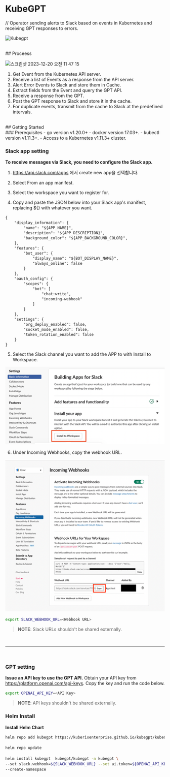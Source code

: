 # KubeGPT
// Operator sending alerts to Slack based on events in Kubernetes and receiving GPT responses to errors.
   <br>

![Kubegpt](https://github.com/KuberixEnterprise/kubegpt/assets/141299912/abff4912-0e4b-455b-aec3-8a952844fcd9)

   <br>
## Proceess

![스크린샷 2023-12-20 오전 11 47 15](https://github.com/KuberixEnterprise/kubegpt/assets/141299912/7bdc3dd1-6509-44e6-85d4-9e386fbb76e6)


1. Get Event from the Kubernetes API server.
2. Receive a list of Events as a response from the API server.
3. Alert Error Events to Slack and store them in Cache.
4. Extract fields from the Event and query the GPT API.
5. Receive a response from the GPT.
6. Post the GPT response to Slack and store it in the cache.
7. For duplicate events, transmit from the cache to Slack at the predefined intervals.

<br>
## Getting Started
<br>
### Prerequisites
- go version v1.20.0+
- docker version 17.03+.
- kubectl version v1.11.3+.
- Access to a Kubernetes v1.11.3+ cluster.
<br>
   
### Slack app setting
**To receive messages via Slack, you need to configure the Slack app.**

1. https://api.slack.com/apps 에서 create new app을 선택합니다.

2. Select From an app manifest.

3. Select the workspace you want to register for.

4. Copy and paste the JSON below into your Slack app's manifest, replacing ${} with whatever you want.
``` 
{
    "display_information": {
        "name": "${APP_NAME}",
        "description": "${APP_DESCRIPTION}",
        "background_color": "${APP_BACKGROUND_COLOR}",
    },
    "features": {
        "bot_user": {
            "display_name": "${BOT_DISPLAY_NAME}",
            "always_online": false
        }
    },
    "oauth_config": {
        "scopes": {
            "bot": [
                "chat:write",
                "incoming-webhook"
            ]
        }
    },
    "settings": {
        "org_deploy_enabled": false,
        "socket_mode_enabled": false,
        "token_rotation_enabled": false
    }
}
```
5. Select the Slack channel you want to add the APP to with Install to Workspace.

![img.png](img/img.png)

6. Under Incoming Webhooks, copy the webhook URL.

![img_3.png](img/img_3.png)
```sh
export SLACK_WEBHOOK_URL=<Webhook URL>
```

> **NOTE**: Slack URLs shouldn't be shared externally.

<br>

---
<br>

### GPT setting
**Issue an API key to use the GPT API.**
Obtain your API key from https://platform.openai.com/api-keys.
Copy the key and run the code below.
```sh
export OPENAI_API_KEY=<API Key>
```

>**NOTE**: API keys shouldn't be shared externally.

### Helm Install
**Install Helm Chart**

```sh
helm repo add kubegpt https://kuberixenterprise.github.io/kubegpt/kubeGPT

helm repo update

helm install kubegpt  kubegpt/kubegpt -n kubegpt \
--set slack.webhook=${SLACK_WEBHOOK_URL} --set ai.token=${OPENAI_API_KEY} \
--create-namespace
```

